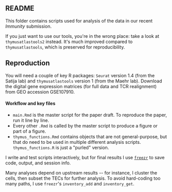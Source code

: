 ## README

This folder contains scripts used for analysis of the data in our recent *Immunity* submission. 

If you just want to use our tools, you're in the wrong place: take a look at `thymusatlastools2` instead. It's much improved compared to `thymusatlastools`, which is preserved for reproducibility.

## Reproduction

You will need a couple of key R packages: `Seurat` version 1.4 (from the Satija lab) and `thymusatlastools` version 1 (from the Maehr lab). Download the digital gene expression matrices (for full data and TCR realignment) from GEO accession GSE107910. 

#### Workflow and key files

- `main.Rmd` is the master script for the paper draft. To reproduce the paper, run it line by line.
- Every other `.Rmd` is called by the master script to produce a figure or part of a figure. 
- `thymus_functions.Rmd` contains objects that are not general-purpose, but that do need to be used in multiple different analysis scripts. `thymus_functions.R` is just a "purled" version. 

I write and test scripts interactively, but for final results I use [`freezr`](https://github.com/ekernf01/freezr) to save code, output, and session info. 

Many analyses depend on upstream results -- for instance, I cluster the cells, then subset the TECs for further analysis. To avoid hard-coding too many paths, I use `freezr`'s `inventory_add` and `inventory_get`. 